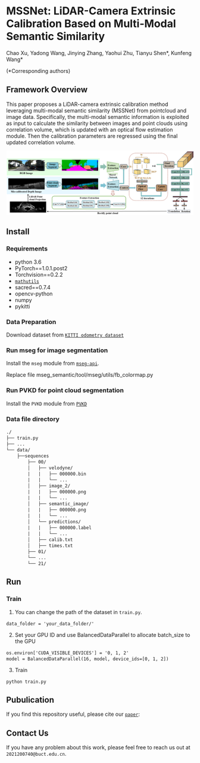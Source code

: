 # MSSNet: LiDAR-Camera Extrinsic Calibration Based on Multi-Modal Semantic Similarity

Chao Xu, Yadong Wang, Jinying Zhang, Yaohui Zhu, Tianyu Shen\*, Kunfeng Wang*

(*Corresponding authors)

## Framework Overview

This paper proposes a LiDAR-camera extrinsic calibration method leveraging multi-modal semantic similarity (MSSNet) from pointcloud and image data. Specifically, the multi-modal semantic information is exploited as input to calculate the similarity between images and point clouds using correlation volume, which is updated with an optical flow estimation module. Then the calibration parameters are regressed using the final updated correlation volume. 

![MSSNet](MSSNet.png)

## Install

### Requirements
- python 3.6
- PyTorch==1.0.1.post2
- Torchvision==0.2.2
- [`mathutils`](https://gitlab.com/m1lhaus/blender-mathutils.git)
- sacred==0.7.4
- opencv-python
- numpy
- pykitti

### Data Preparation

Download dataset from [`KITTI odometry dataset`](https://www.cvlibs.net/datasets/kitti/eval_odometry.php)

### Run mseg for image segmentation

Install the `mseg` module from [`mseg-api`](https://github.com/mseg-dataset/mseg-api).

Replace file mseg_semantic/tool/mseg/utils/fb_colormap.py

### Run PVKD for point cloud segmentation

Install the `PVKD` module from [`PVKD`](https://github.com/cardwing/Codes-for-PVKD.git)

### Data file directory

```
./
├── train.py
├── ...
└── data/
    ├──sequences
        ├── 00/ 
        │   ├── velodyne/	
        |   |	├── 000000.bin
        |   |	└── ...
        │   ├── image_2/	
        |   |	├── 000000.png
        |   |	└── ...
        │   ├── semantic_image/	
        |   |	├── 000000.png
        |   |	└── ...
        │   └── predictions/ 
        |   |	├── 000000.label
        |   |	└── ...
        │   ├── calib.txt
        │   ├── times.txt
        ├── 01/
	    └── ...
        └── 21/
```

## Run

### Train

1. You can change the path of the dataset in `train.py`.

```
data_folder = 'your_data_folder/'
```

2. Set your GPU ID and use BalancedDataParallel to allocate batch_size to the GPU

```
os.environ['CUDA_VISIBLE_DEVICES'] = '0, 1, 2'
model = BalancedDataParallel(16, model, device_ids=[0, 1, 2])
```

3. Train

```commandline
python train.py
```

## Pubulication

If you find this repository useful, please cite our [`paper`]():



## Contact Us

If you have any problem about this work, please feel free to reach us out at `2021200740@buct.edu.cn`.
